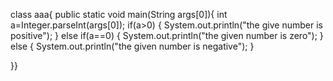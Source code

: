 class aaa{
public static void main(String args[0]){
int a=Integer.parseInt(args[0]);
if(a>0)
{
System.out.println("the give number is positive");
}
else if(a==0)
{
System.out.println("the given number is zero");
}
else
{
System.out.println("the given number is negative");
}



}}
